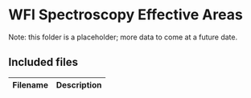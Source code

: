# WFI Spectroscopy Effective Areas

Note: this folder is a placeholder; more data to come at a future date.

## Included files

| Filename | Description |
|---|---|